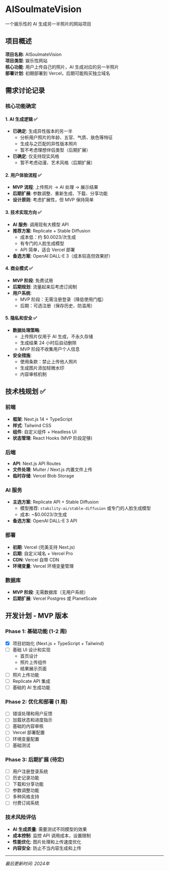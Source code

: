 # AISoulmateVision

一个娱乐性的 AI 生成另一半照片的网站项目

## 项目概述

**项目名称**: AISoulmateVision  
**项目类型**: 娱乐性网站  
**核心功能**: 用户上传自己的照片，AI 生成对应的另一半照片  
**部署计划**: 初期部署到 Vercel，后期可能购买独立域名  

## 需求讨论记录

### 核心功能确定

#### 1. AI 生成逻辑 ✅
- **已确定**: 生成异性版本的另一半
  - 分析用户照片的年龄、五官、气质、肤色等特征
  - 生成与之匹配的异性版本照片
  - 暂不考虑理想伴侣类型（后期扩展）
- **已确定**: 仅支持现实风格
  - 暂不考虑动漫、艺术风格（后期扩展）

#### 2. 用户体验流程 ✅
- **MVP 流程**: 上传照片 → AI 处理 → 展示结果
- **后期扩展**: 参数调整、重新生成、下载、分享功能
- **设计原则**: 考虑扩展性，但 MVP 保持简单

#### 3. 技术实现方向 ✅
- **AI 服务**: 调用现有大模型 API
- **推荐方案**: Replicate + Stable Diffusion
  - 成本低：约 $0.0023/次生成
  - 有专门的人脸生成模型
  - API 简单，适合 Vercel 部署
- **备选方案**: OpenAI DALL-E 3（成本较高但效果好）

#### 4. 商业模式 ✅
- **MVP 阶段**: 免费试用
- **后期规划**: 流量起来后考虑订阅制
- **用户系统**: 
  - MVP 阶段：无需注册登录（降低使用门槛）
  - 后期：可选注册（保存历史、防滥用）

#### 5. 隐私和安全 ✅
- **数据处理策略**:
  - 上传照片仅用于 AI 生成，不永久存储
  - 生成结果 24 小时后自动删除
  - MVP 阶段不收集用户个人信息
- **安全措施**:
  - 使用条款：禁止上传他人照片
  - 生成图片添加轻微水印
  - 内容审核机制

## 技术栈规划 ✅

### 前端
- **框架**: Next.js 14 + TypeScript
- **样式**: Tailwind CSS
- **组件**: 自定义组件 + Headless UI
- **状态管理**: React Hooks (MVP 阶段足够)

### 后端
- **API**: Next.js API Routes
- **文件处理**: Multer / Next.js 内置文件上传
- **临时存储**: Vercel Blob Storage

### AI 服务
- **主选方案**: Replicate API + Stable Diffusion
  - 模型推荐: `stability-ai/stable-diffusion` 或专门的人脸生成模型
  - 成本: ~$0.0023/次生成
- **备选方案**: OpenAI DALL-E 3 API

### 部署
- **初期**: Vercel (完美支持 Next.js)
- **后期**: 自定义域名 + Vercel Pro
- **CDN**: Vercel 自带 CDN
- **环境变量**: Vercel 环境变量管理

### 数据库
- **MVP 阶段**: 无需数据库（无用户系统）
- **后期扩展**: Vercel Postgres 或 PlanetScale

## 开发计划 - MVP 版本

### Phase 1: 基础功能 (1-2 周)
- [x] 项目初始化 (Next.js + TypeScript + Tailwind)
- [ ] 基础 UI 设计和实现
  - 首页设计
  - 照片上传组件
  - 结果展示页面
- [ ] 照片上传功能
- [ ] Replicate API 集成
- [ ] 基础的 AI 生成功能

### Phase 2: 优化和部署 (1 周)
- [ ] 错误处理和用户反馈
- [ ] 加载状态和进度指示
- [ ] 基础的内容审核
- [ ] Vercel 部署配置
- [ ] 环境变量配置
- [ ] 基础测试

### Phase 3: 后期扩展 (待定)
- [ ] 用户注册登录系统
- [ ] 历史记录功能
- [ ] 下载和分享功能
- [ ] 参数调整功能
- [ ] 多种风格支持
- [ ] 付费订阅系统

### 技术风险评估
- **AI 生成质量**: 需要测试不同模型的效果
- **成本控制**: 监控 API 调用成本，设置限制
- **性能优化**: 图片处理和上传速度优化
- **内容安全**: 防止不当内容生成和上传

---

*最后更新时间: 2024年* 